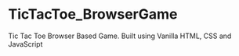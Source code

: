 # TicTacToe_BrowserGame

Tic Tac Toe Browser Based Game. Built using Vanilla HTML, CSS and JavaScript
